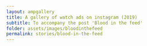 ```yaml
---
layout: ampgallery
title: A gallery of watch ads on instagram (2019)
subtitle: To accompany the post 'Blood in the feed'
folder: assets/images/bloodinthefeed
permalink: stories/blood-in-the-feed
---
```

